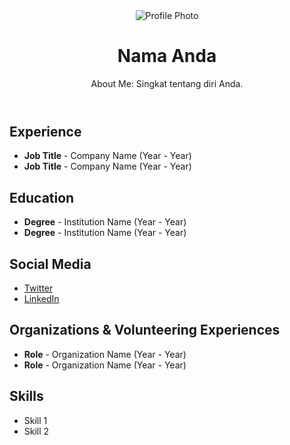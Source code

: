 <!DOCTYPE html>
<html lang="en">
<head>
    <meta charset="UTF-8">
    <meta name="viewport" content="width=device-width, initial-scale=1.0">
    <title>My PortOfolio</title>
    <link rel="stylesheet" href="styles.css">
</head>
<body>
    <div class="container">
        <header>
            <img src="profile-photo.jpg" alt="Profile Photo" class="profile-photo">
            <h1>Nama Anda</h1>
            <p>About Me: Singkat tentang diri Anda.</p>
        </header>
        <section>
            <h2>Experience</h2>
            <ul>
                <li><strong>Job Title</strong> - Company Name (Year - Year)</li>
                <li><strong>Job Title</strong> - Company Name (Year - Year)</li>
                <!-- Tambahkan pengalaman lain di sini -->
            </ul>
        </section>
        <section>
            <h2>Education</h2>
            <ul>
                <li><strong>Degree</strong> - Institution Name (Year - Year)</li>
                <li><strong>Degree</strong> - Institution Name (Year - Year)</li>
                <!-- Tambahkan pendidikan lain di sini -->
            </ul>
        </section>
        <section>
            <h2>Social Media</h2>
            <ul class="social-media">
                <li><a href="https://twitter.com/username">Twitter</a></li>
                <li><a href="https://linkedin.com/in/username">LinkedIn</a></li>
                <!-- Tambahkan link media sosial lain di sini -->
            </ul>
        </section>
        <section>
            <h2>Organizations & Volunteering Experiences</h2>
            <ul>
                <li><strong>Role</strong> - Organization Name (Year - Year)</li>
                <li><strong>Role</strong> - Organization Name (Year - Year)</li>
                <!-- Tambahkan pengalaman organisasi lain di sini -->
            </ul>
        </section>
        <footer>
            <h2>Skills</h2>
            <ul>
                <li>Skill 1</li>
                <li>Skill 2</li>
                <!-- Tambahkan keterampilan lain di sini -->
            </ul>
        </footer>
    </div>
</body>

